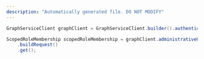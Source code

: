 ```yaml
---
description: "Automatically generated file. DO NOT MODIFY"
---
```

<!-- markdownlint-disable MD041 -->

```java
GraphServiceClient graphClient = GraphServiceClient.builder().authenticationProvider( authProvider ).buildClient();

ScopedRoleMembership scopedRoleMembership = graphClient.administrativeUnits("{id}").scopedRoleMembers("{id}")
    .buildRequest()
    .get();
```
